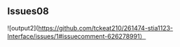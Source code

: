 ## Issues08 
![output2](https://github.com/tckeat210/261474-stia1123-Interface/issues/1#issuecomment-626278991）
